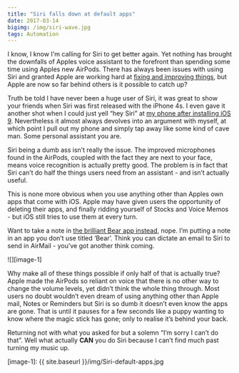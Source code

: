 ```yaml
---
title: "Siri falls down at default apps"
date: 2017-03-14
bigimg: /img/siri-wave.jpg
tags: Automation
---
```

I know, I know I'm calling for Siri to get better again. Yet nothing has brought the downfalls of Apples voice assistant to the forefront than spending some time using Apples new AirPods. There has always been issues with using Siri and granted Apple are working hard at [fixing and improving things][1], but Apple are now so far behind others is it possible to catch up?

Truth be told I have never been a huge user of Siri, it was great to show your friends when Siri was first released with the iPhone 4s. I even gave it another shot when I could just yell “hey Siri” at [my phone after installing iOS 9][2]. Nevertheless it almost always devolves into an argument with myself, at which point I pull out my phone and simply tap away like some kind of cave man. Some personal assistant you are.

Siri being a dumb ass isn’t really the issue. The improved microphones found in the AirPods, coupled with the fact they are next to your face, means voice recognition is actually pretty good. The problem is in fact that Siri can’t do half the things users need from an assistant - and isn’t actually useful.

This is none more obvious when you use anything other than Apples own apps that come with iOS. Apple may have given users the opportunity of deleting their apps, and finally ridding yourself of Stocks and Voice Memos - but iOS still tries to use them at every turn.

Want to take a note in [the brilliant Bear app instead][3], nope. I’m putting a note in an app you don’t use titled ‘Bear’. Think you can dictate an email to Siri to send in AirMail - you’ve got another think coming.

![][image-1]

Why make all of these things possible if only half of that is actually true? Apple made the AirPods so reliant on voice that there is no other way to change the volume levels, yet didn’t think the whole thing through. Most users no doubt wouldn’t even dream of using anything other than Apple mail, Notes or Reminders but Siri is so dumb it doesn’t even know the apps are gone.  That is until it pauses for a few seconds like a puppy wanting to know where the magic stick has gone; only to realise it’s behind your back.

Returning not with what you asked for but a solemn “I’m sorry I can’t do that”. Well what actually **CAN** you do Siri because I can’t find much past turning my music up.

[1]:	https://www.google.co.uk/url?sa=t&rct=j&q=&esrc=s&source=web&cd=3&cad=rja&uact=8&ved=0ahUKEwiWrP_V5dTSAhWE5xoKHZzMCc0QFggsMAI&url=https://backchannel.com/an-exclusive-look-at-how-ai-and-machine-learning-work-at-apple-8dbfb131932b&usg=AFQjCNE8hMDNtNSohTpPBzNPtSfy29JzBQ&sig2=RiS8nvxuJHA9--fE2b0avw "An Exclusive Look at How AI and Machine Learning Work at Apple"
[2]:	https://www.google.co.uk/url?sa=t&rct=j&q=&esrc=s&source=web&cd=1&ved=0ahUKEwjB8qrm5NTSAhUEnRoKHUmsBswQFggcMAA&url=https://support.apple.com/en-gb/HT204389&usg=AFQjCNGS_TIe4zlbW4Rl9b2oPKyxI2nR4A&sig2=v258Ui_ux9QaFqoBw1oK5A "Use Siri on your iPhone, iPad, or iPod touch - Apple Support"
[3]:	http://www.gr36.com/bear-the-serious-notes-app/ "Bear: The Serious Notes App"

[image-1]:	{{ site.baseurl }}/img/Siri-default-apps.jpg
